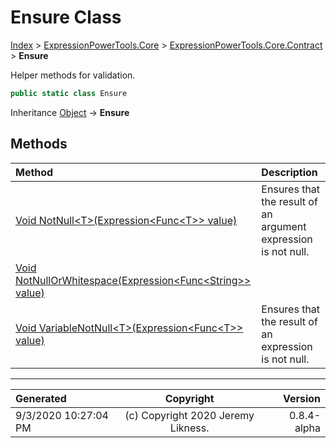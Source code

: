 ﻿# Ensure Class

[Index](../index.md) > [ExpressionPowerTools.Core](ExpressionPowerTools.Core.a.md) > [ExpressionPowerTools.Core.Contract](ExpressionPowerTools.Core.Contract.n.md) > **Ensure**

Helper methods for validation.

```csharp
public static class Ensure
```

Inheritance [Object](https://docs.microsoft.com/dotnet/api/system.object) → **Ensure**

## Methods

| Method | Description |
| :-- | :-- |
| [Void NotNull&lt;T>(Expression&lt;Func&lt;T>> value)](ExpressionPowerTools.Core.Contract.Ensure.NotNull.m.md) | Ensures that the result of an argument expression is            not null. |
| [Void NotNullOrWhitespace(Expression&lt;Func&lt;String>> value)](ExpressionPowerTools.Core.Contract.Ensure.NotNullOrWhitespace.m.md) |  |
| [Void VariableNotNull&lt;T>(Expression&lt;Func&lt;T>> value)](ExpressionPowerTools.Core.Contract.Ensure.VariableNotNull.m.md) | Ensures that the result of an expression is not null. |

---

| Generated | Copyright | Version |
| :-- | :-: | --: |
| 9/3/2020 10:27:04 PM | (c) Copyright 2020 Jeremy Likness. | 0.8.4-alpha |
